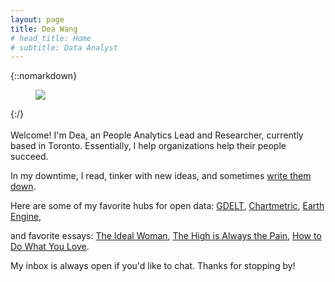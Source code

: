 ```yaml
---
layout: page
title: Dea Wang
# head_title: Home
# subtitle: Data Analyst
---
```


<div class="pretty-links">

{::nomarkdown} 
<figure class="site-profile">
    <img src="{{ site.baseurl }}/assets/img/profile.jpg">
</figure>
{:/}

<div class="lead lead-about">
    
<br> 
Welcome! I'm Dea, an People Analytics Lead and Researcher, currently based in Toronto. Essentially, I help organizations help their people succeed. 

In my downtime, I read, tinker with new ideas, and sometimes [write them down](https://deaw.medium.com/). <br>
    
Here are some of my favorite hubs for open data: [GDELT](https://www.gdeltproject.org/), [Chartmetric](https://www.chartmetric.com/music-industry-trends/6mo-report), [Earth Engine](https://developers.google.com/earth-engine/datasets),

and favorite essays: [The Ideal Woman](https://www.theguardian.com/news/2019/aug/02/athleisure-barre-kale-tyranny-ideal-woman-labour), [The High is Always the Pain](https://themorningnews.org/article/the-high-is-always-the-pain-and-the-pain-is-always-the-high), [How to Do What You Love](http://www.paulgraham.com/love.html).
    
My inbox is always open if you'd like to chat. Thanks for stopping by!
</div>


</div>

